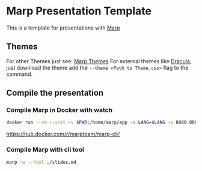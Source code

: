 # Marp Presentation Template
This is a template for presentations with [Marp](https://github.com/marp-team/marp)

## Themes
For other Themes just see: [Marp Themes](https://github.com/marp-team/marp-core/blob/main/themes/README.md)
For external themes like [Dracula](https://github.com/dracula/marp), just download the theme add the ```--theme <Path to Theme.css>``` flag to the command.

## Compile the presentation
### Compile Marp in Docker with watch 
```Bash
docker run --rm --init -v $PWD:/home/marp/app -e LANG=$LANG -p 8080:8080 -p 37717:37717 marpteam/marp-cli -w --html ./slides.md
```
https://hub.docker.com/r/marpteam/marp-cli/

### Compile Marp with cli tool
```Bash
marp -w --html ./slides.md
```
